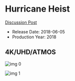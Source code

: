 # Hurricane Heist

[Discussion Post](https://www.avsforum.com/threads/bass-eq-for-filtered-movies.2995212/post-57299206)

* Release Date: 2018-06-05
* Production Year: 2018

## 4K/UHD/ATMOS

![img 0](https://i.imgur.com/YmS9cvd.jpg)

![img 1](https://i.imgur.com/8nyiKkD.jpg)

